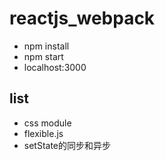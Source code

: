 # reactjs_webpack
- npm install
- npm start
- localhost:3000

## list
- css module
- flexible.js
- setState的同步和异步